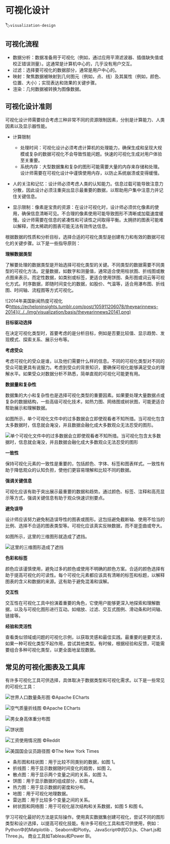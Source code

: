 # 可视化设计
:label:`visualization-design`

## 可视化流程

- 数据分析：数据准备用于可视化（例如，通过应用平滑滤波器、插值缺失值或校正错误测量）。这通常是计算机中心的，几乎没有用户交互。
- 过滤：选择要可视化的数据部分，通常是用户中心的。
- 映射：聚焦数据被映射到几何图元（例如，点、线）及其属性（例如，颜色、位置、大小）；实现表达和效果的关键步骤。
- 渲染：几何数据被转换为图像数据。


## 可视化设计准则

可视化设计师需要综合考虑三种非常不同的资源限制因素，分别是计算能力、人类因素以及显示器性能。

- 计算限制
  - 处理时间：可视化设计必须考虑计算机的处理能力，确保生成和呈现大规模或复杂的数据可视化不会导致性能问题。快速的可视化生成对用户体验至关重要。
  - 系统内存：大型数据集和复杂的图形可能需要大量的内存来存储和处理。设计师需要在可视化设计中谨慎使用内存，以防止系统崩溃或变得缓慢。

- 人的关注和记忆：设计师必须考虑人类的认知能力。信息过载可能导致注意力分散，因此设计必须注重突出显示最重要的数据，以帮助用户集中注意力并记住关键信息。

- 显示限制：像素是宝贵的资源：在设计可视化时，设计师必须优化像素的使用，确保信息清晰可见。不合理的像素使用可能导致图形不清晰或加载速度缓慢。设计师需要在信息的紧凑性和可读性之间取得平衡。太拥挤的图表可能难以解释，而太稀疏的图表可能无法有效传达信息。


根据数据的性质和分析目标，选择合适的可视化类型是创建有力和有效的数据可视化的关键步骤。以下是一些指导原则：

**理解数据类型**

了解要处理的数据类型是开始选择可视化类型的关键。不同类型的数据需要不同类型的可视化方法。定量数据，如数字和测量值，通常适合使用柱状图、折线图或散点图来表示。而定性数据，如类别或标签，更适合使用饼图、条形图或词云等可视化方式。时序数据，即随时间变化的数据，如股价、气温等，适合用瀑布图、折线图、时间轴、流程图等方式可视化。

![2014年美国新闻热度可视化 ©https://echeloninsights.tumblr.com/post/105911206078/theyearinnews-2014](/../../img/visualization/basis/theyearinnews20141.png)

**目标驱动选择**

在决定可视化类型时，首要考虑的是分析目标，例如是否要比较值、显示趋势、发现模式、探索关系、展示分布等。

**考虑受众**

考虑可视化的受众是谁，以及他们需要什么样的信息。不同的可视化类型对不同的受众可能更具有说服力。考虑到受众的背景知识，要确保可视化能够满足受众的理解水平。如果受众对数据分析不熟悉，简单直观的可视化可能更有用。

**数据量和复杂性**

数据集的大小和复杂性也是选择可视化类型的重要因素。如果要处理大量数据点或复杂的数据结构，一些高级可视化技术，如热力图、网络图或树状图，可能更适合帮助展示和理解数据。

如图所示，单个可视化文件中的过多数据会立即使观看者不知所措。当可视化包含太多数据时，信息就会淹没，并且数据会融化成大多数观众无法忍受的图形。

![单个可视化文件中的过多数据会立即使观看者不知所措。当可视化包含太多数据时，信息就会淹没，并且数据会融化成大多数观众无法忍受的图形](/../../img/visualization/basis/WrongVis1.png)

**一致性**

保持可视化元素的一致性是重要的，包括颜色、字体、标签和图表样式。一致性有助于降低观众的认知负担，使他们更容易理解和比较不同的数据。

**强调关键信息**

可视化应该有助于突出展示最重要的数据和趋势。通过颜色、标签、注释和高亮显示等方式，强调关键信息有助于观众快速识别要点。

**避免误导**

设计师应该努力避免制造误导性的图表或图形。这包括避免截断轴、使用不恰当的比例、选择不合适的图表类型等。可视化应该真实反映数据，而不是歪曲或夸大。

如图所示，这里的三维图形就造成了遮挡。

![这里的三维图形造成了遮挡](/../../img/visualization/basis/WrongVis0.jpg)


**色彩和标签**

颜色应该谨慎使用，避免过多的颜色或使用不明确的颜色方案。合适的颜色选择有助于提高可视化的可读性。每个可视化元素都应该具有清晰的标签和标题，以解释图表的含义和数据的来源。这有助于避免混淆和误解。

**交互性**

交互性在可视化工具中扮演着重要的角色，它使用户能够更深入地探索和理解数据，以及与可视化图形进行互动。如缩放、过滤、交互式图例、滑动条和时间轴、链接等。

**经验和灵活性**

查看类似领域或问题的可视化示例，以获取灵感和最佳实践。最重要的是要灵活，如果一种可视化类型不起作用，尝试其他类型。有时候，根据经验和反馈，可能需要组合多种可视化类型，以更全面地呈现数据。


## 常见的可视化图表及工具库

有许多可视化工具可供选择，具体取决于数据类型和可视化需求。以下是一些常见的可视化工具：

![世界人口数量条形图 ©Apache ECharts](/../../img/visualization/basis/WorldPopuBar.png)

![空气质量折线图 ©Apache ECharts](/../../img/visualization/basis/LineAQI.png)

![男女身高体重分布图](/../../img/visualization/basis/MaleFemale.png)

![饼状图](/../../img/visualization/basis/pie-nest.png)

![工资使用情况图 ©Reddit](/../../img/visualization/basis/HowToIncomeSankey.png)

![美国国会议员路径图 ©The New York Times](/../../img/visualization/basis/AmericaPathToCongress.PNG)


- 条形图和柱状图：用于比较不同类别的数据，如图 1。
- 折线图：用于显示数据随时间变化的趋势，如图 2。
- 散点图：用于显示两个变量之间的关系，如图 3。
- 饼图：用于显示数据的组成部分，如图 4。
- 热力图：用于显示数据的密度和分布。
- 地图：用于可视化地理数据。
- 雷达图：用于比较多个变量之间的关系。
- 树状图和网络图：用于可视化层次结构和关系数据，如图 5 和图 6。


学习可视化最好的方法是实际操作。使用真实数据集创建可视化，尝试不同的图形类型和设计选择，以提高可视化技能。有许多可视化工具和库可供使用，例如：
Python中的Matplotlib 、Seaborn和Plotly。
JavaScript中的D3.js、Chart.js和Three.js。
商业工具如Tableau和Power BI。
